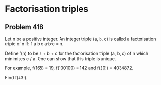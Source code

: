 #  Factorisation triples
## Problem 418



Let n be a positive integer. An integer triple (a, b, c) is called a factorisation triple of n if: 1 a b c
 a·b·c = n.

Define f(n) to be a + b + c for the factorisation triple (a, b, c) of n which minimises c / a. One can show that this triple is unique.


For example, f(165) = 19, f(100100) = 142 and f(20!) = 4034872.


Find f(43!).



